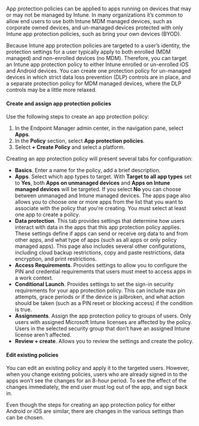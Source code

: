 App protection policies can be applied to apps running on devices that may or may not be managed by Intune. In many organizations it’s common to allow end users to use both Intune MDM managed devices, such as corporate owned devices, and un-managed devices protected with only Intune app protection policies, such as bring your own devices (BYOD).

Because Intune app protection policies are targeted to a user’s identity, the protection settings for a user typically apply to both enrolled (MDM managed) and non-enrolled devices (no MDM). Therefore, you can target an Intune app protection policy to either Intune enrolled or un-enrolled iOS and Android devices. You can create one protection policy for un-managed devices in which strict data loss prevention (DLP) controls are in place, and a separate protection policy for MDM managed devices, where the DLP controls may be a little more relaxed.

#### Create and assign app protection policies

Use the following steps to create an app protection policy:

1.  In the Endpoint Manager admin center, in the navigation pane, select **Apps**.
2.  In the **Policy** section, select **App protection policies**.
3.  Select **+ Create Policy** and select a platform.

Creating an app protection policy will present several tabs for configuration:

 -  **Basics**. Enter a name for the policy, add a brief description.
 -  **Apps**. Select which app types to target. With **Target to all app types** set to **Yes**, both **Apps on unmanaged devices** and **Apps on Intune managed devices** will be targeted. If you select **No** you can choose between unmanaged and Intune managed devices. The apps page also allows you to choose one or more apps from the list that you want to associate with the policy that you're creating. You must select at least one app to create a policy.
 -  **Data protection**. This tab provides settings that determine how users interact with data in the apps that this app protection policy applies. These settings define if apps can send or receive org data to and from other apps, and what type of apps (such as all apps or only policy managed apps). This page also includes several other configurations, including cloud backup restrictions, copy and paste restrictions, data encryption, and print restrictions.
 -  **Access Requirements**. Provides settings to allow you to configure the PIN and credential requirements that users must meet to access apps in a work context.
 -  **Conditional Launch**. Provides settings to set the sign-in security requirements for your app protection policy. This can include max pin attempts, grace periods or if the device is jailbroken, and what action should be taken (such as a PIN reset or blocking access) if the condition is true.
 -  **Assignments**. Assign the app protection policy to groups of users. Only users with assigned Microsoft Intune licenses are affected by the policy. Users in the selected security group that don’t have an assigned Intune license aren't affected.
 -  **Review + create**. Allows you to review the settings and create the policy.

#### Edit existing policies

You can edit an existing policy and apply it to the targeted users. However, when you change existing policies, users who are already signed in to the apps won’t see the changes for an 8-hour period. To see the effect of the changes immediately, the end user must log out of the app, and sign back in.

Even though the steps for creating an app protection policy for either Android or iOS are similar, there are changes in the various settings than can be chosen.

